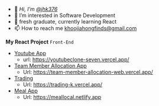 
- 👋 *Hi, I’m [@jhk376](https://github.com/jhk376)* 
- 👀 I’m interested in Software Development
- 🌱 fresh graduate, currently learning React 
- 📫 How to reach me [khoojiahongfinds@gmail.com](khoojiahongfinds@gmail.com)
<!--- - 💞️ I’m looking to collaborate on ... --->

**My React Project**
`Front-End`
- [Youtube App](https://youtubeclone-seven.vercel.app/) 
  - url: https://youtubeclone-seven.vercel.app/
- [Team Member Allocation App](https://team-member-allocation-web.vercel.app/)
  - Url: https://team-member-allocation-web.vercel.app/
- [Trading](https://trading-k.vercel.app/)
  - Url: https://trading-k.vercel.app/ 
- [Meal App](https://meallocal.netlify.app)
  - Url: https://meallocal.netlify.app 


<!---
jhk376/jhk376 is a ✨ special ✨ repository because its `README.md` (this file) appears on your GitHub profile.
You can click the Preview link to take a look at your changes.
--->
